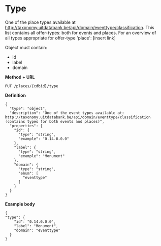 ---
---

# Type

One of the place types available at http://taxonomy.uitdatabank.be/api/domain/eventtype/classification. This list contains all offer-types: both for events and places. For an overview of all types appropriate for offer-type 'place': [insert link]

Object must contain:
- id
- label
- domain

**Method + URL**

```
PUT /places/{cdbid}/type
```

**Definition**

```
{
  "type": "object",
  "description": "One of the event types available at: http://taxonomy.uitdatabank.be/api/domain/eventtype/classification (contains types for both events and places)",
  "properties": {
    "id": {
      "type": "string",
      "example": "0.14.0.0.0"
    },
    "label": {
      "type": "string",
      "example": "Monument"
    },
    "domain": {
      "type": "string",
      "enum": [
        "eventtype"
      ]
    }
  }
}
```

**Example body**

```
{
"type": {
    "id": "0.14.0.0.0",
    "label": "Monument",
    "domain": "eventtype"
  }
}
```